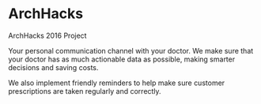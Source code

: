 # ArchHacks
ArchHacks 2016 Project

Your personal communication channel with your doctor.
We make sure that your doctor has as much actionable data as possible, making smarter decisions and saving costs.

We also implement friendly reminders to help make sure customer prescriptions are taken regularly and correctly.
